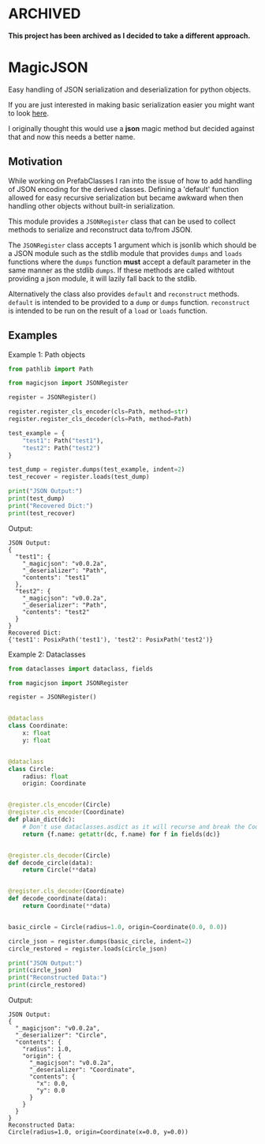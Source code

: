 # ARCHIVED #
**This project has been archived as I decided to take a different approach.**

# MagicJSON #
Easy handling of JSON serialization and deserialization for python objects.

If you are just interested in making basic serialization easier you might
want to look [here](https://github.com/DavidCEllis/magicjson/blob/main/plain_serializer/jsonregister.py).

I originally thought this would use a __json__ magic method but decided
against that and now this needs a better name.

## Motivation ##
While working on PrefabClasses I ran into the issue of how to add handling 
of JSON encoding for the derived classes. Defining a 'default' function allowed 
for easy recursive serialization but became awkward when then handling other 
objects without built-in serialization.

This module provides a `JSONRegister` class that can be used to collect
methods to serialize and reconstruct data to/from JSON. 

The `JSONRegister` class accepts 1 argument which is jsonlib which should
be a JSON module such as the stdlib module that provides `dumps` and `loads` 
functions where the `dumps` function **must** accept a default parameter
in the same manner as the stdlib `dumps`. If these methods are called
withtout providing a json module, it will lazily fall back to the stdlib.

Alternatively the class also provides `default` and `reconstruct` methods.
`default` is intended to be provided to a `dump` or `dumps` function.
`reconstruct` is intended to be run on the result of a `load` or `loads` function.


## Examples ##

Example 1: Path objects

```python
from pathlib import Path

from magicjson import JSONRegister

register = JSONRegister()

register.register_cls_encoder(cls=Path, method=str)
register.register_cls_decoder(cls=Path, method=Path)

test_example = {
    "test1": Path("test1"),
    "test2": Path("test2")
}

test_dump = register.dumps(test_example, indent=2)
test_recover = register.loads(test_dump)

print("JSON Output:")
print(test_dump)
print("Recovered Dict:")
print(test_recover)
```

Output:
```
JSON Output:
{
  "test1": {
    "_magicjson": "v0.0.2a",
    "_deserializer": "Path",
    "contents": "test1"
  },
  "test2": {
    "_magicjson": "v0.0.2a",
    "_deserializer": "Path",
    "contents": "test2"
  }
}
Recovered Dict:
{'test1': PosixPath('test1'), 'test2': PosixPath('test2')}
```

Example 2: Dataclasses

```python
from dataclasses import dataclass, fields

from magicjson import JSONRegister

register = JSONRegister()


@dataclass
class Coordinate:
    x: float
    y: float


@dataclass
class Circle:
    radius: float
    origin: Coordinate


@register.cls_encoder(Circle)
@register.cls_encoder(Coordinate)
def plain_dict(dc):
    # Don't use dataclasses.asdict as it will recurse and break the Coordinate object
    return {f.name: getattr(dc, f.name) for f in fields(dc)}


@register.cls_decoder(Circle)
def decode_circle(data):
    return Circle(**data)


@register.cls_decoder(Coordinate)
def decode_coordinate(data):
    return Coordinate(**data)


basic_circle = Circle(radius=1.0, origin=Coordinate(0.0, 0.0))

circle_json = register.dumps(basic_circle, indent=2)
circle_restored = register.loads(circle_json)

print("JSON Output:")
print(circle_json)
print("Reconstructed Data:")
print(circle_restored)
```

Output:
```
JSON Output:
{
  "_magicjson": "v0.0.2a",
  "_deserializer": "Circle",
  "contents": {
    "radius": 1.0,
    "origin": {
      "_magicjson": "v0.0.2a",
      "_deserializer": "Coordinate",
      "contents": {
        "x": 0.0,
        "y": 0.0
      }
    }
  }
}
Reconstructed Data:
Circle(radius=1.0, origin=Coordinate(x=0.0, y=0.0))
```
